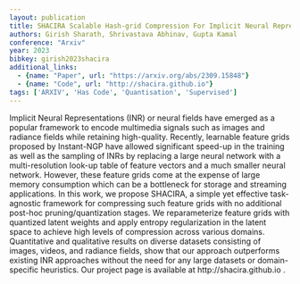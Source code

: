 ```yaml
---
layout: publication
title: SHACIRA Scalable Hash-grid Compression For Implicit Neural Representations
authors: Girish Sharath, Shrivastava Abhinav, Gupta Kamal
conference: "Arxiv"
year: 2023
bibkey: girish2023shacira
additional_links:
  - {name: "Paper", url: "https://arxiv.org/abs/2309.15848"}
  - {name: "Code", url: "http://shacira.github.io"}
tags: ['ARXIV', 'Has Code', 'Quantisation', 'Supervised']
---
```

<p>Implicit Neural Representations (INR) or neural fields have emerged
as a popular framework to encode multimedia signals such as images and
radiance fields while retaining high-quality. Recently, learnable
feature grids proposed by Instant-NGP have allowed significant speed-up
in the training as well as the sampling of INRs by replacing a large
neural network with a multi-resolution look-up table of feature vectors
and a much smaller neural network. However, these feature grids come at
the expense of large memory consumption which can be a bottleneck for
storage and streaming applications. In this work, we propose SHACIRA, a
simple yet effective task-agnostic framework for compressing such
feature grids with no additional post-hoc pruning/quantization stages.
We reparameterize feature grids with quantized latent weights and apply
entropy regularization in the latent space to achieve high levels of
compression across various domains. Quantitative and qualitative results
on diverse datasets consisting of images, videos, and radiance fields,
show that our approach outperforms existing INR approaches without the
need for any large datasets or domain-specific heuristics. Our project
page is available at http://shacira.github.io .</p>
